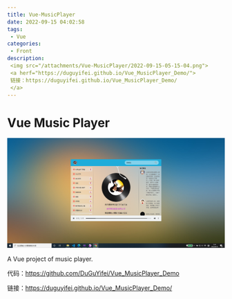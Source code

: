 ```yaml
---
title: Vue-MusicPlayer
date: 2022-09-15 04:02:58
tags:
 - Vue
categories:
 - Front
description:
 <img src="/attachments/Vue-MusicPlayer/2022-09-15-05-15-04.png">
 <a herf="https://duguyifei.github.io/Vue_MusicPlayer_Demo/">
 链接：https://duguyifei.github.io/Vue_MusicPlayer_Demo/
 </a>
---
```


# Vue Music Player
![](/attachments/Vue-MusicPlayer/2022-09-15-05-15-04.png)

A Vue project of music player.

代码：https://github.com/DuGuYifei/Vue_MusicPlayer_Demo

链接：https://duguyifei.github.io/Vue_MusicPlayer_Demo/
